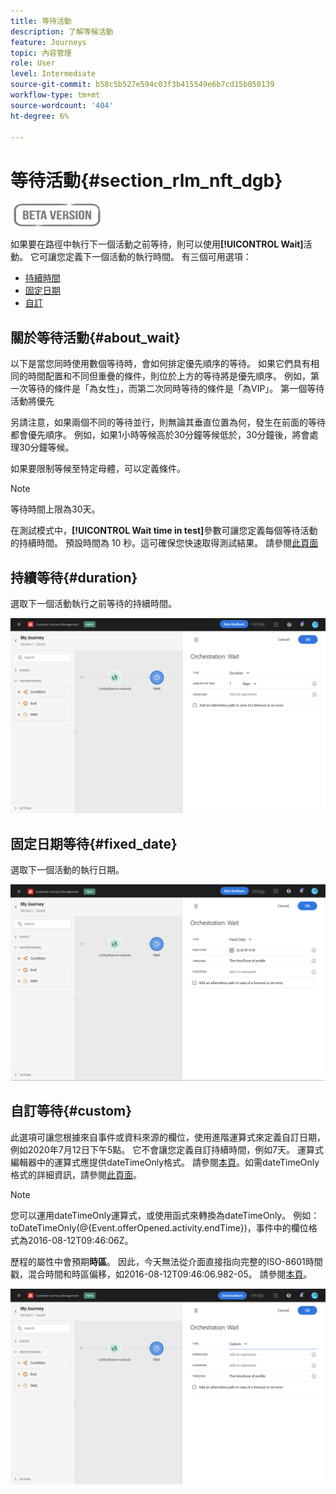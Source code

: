 ```yaml
---
title: 等待活動
description: 了解等候活動
feature: Journeys
topic: 內容管理
role: User
level: Intermediate
source-git-commit: b58c5b527e594c03f3b415549e6b7cd15b050139
workflow-type: tm+mt
source-wordcount: '404'
ht-degree: 6%

---
```


# 等待活動{#section_rlm_nft_dgb}

![](../assets/do-not-localize/badge.png)

如果要在路徑中執行下一個活動之前等待，則可以使用&#x200B;**[!UICONTROL Wait]**&#x200B;活動。 它可讓您定義下一個活動的執行時間。 有三個可用選項：

* [持續時間](#duration)
* [固定日期](#fixed_date)
* [自訂](#custom)

<!--* [Email send time optimization](#email_send_time_optimization)-->

## 關於等待活動{#about_wait}

以下是當您同時使用數個等待時，會如何排定優先順序的等待。 如果它們具有相同的時間配置和不同但重疊的條件，則位於上方的等待將是優先順序。 例如，第一次等待的條件是「為女性」，而第二次同時等待的條件是「為VIP」。 第一個等待活動將優先

另請注意，如果兩個不同的等待並行，則無論其垂直位置為何，發生在前面的等待都會優先順序。 例如，如果1小時等候高於30分鐘等候低於，30分鐘後，將會處理30分鐘等候。

如果要限制等候至特定母體，可以定義條件。

>[!NOTE]
>
>等待時間上限為30天。
>
>在測試模式中，**[!UICONTROL Wait time in test]**&#x200B;參數可讓您定義每個等待活動的持續時間。 預設時間為 10 秒。這可確保您快速取得測試結果。 請參閱[此頁面](../building-journeys/testing-the-journey.md)

## 持續等待{#duration}

選取下一個活動執行之前等待的持續時間。

![](../assets/journey55.png)

## 固定日期等待{#fixed_date}

選取下一個活動的執行日期。

![](../assets/journey56.png)

## 自訂等待{#custom}

此選項可讓您根據來自事件或資料來源的欄位，使用進階運算式來定義自訂日期，例如2020年7月12日下午5點。 它不會讓您定義自訂持續時間，例如7天。 運算式編輯器中的運算式應提供dateTimeOnly格式。 請參閱[本頁](https://experienceleague.adobe.com/docs/journeys/using/building-advanced-conditions-journeys/expressionadvanced.html?lang=zh-Hant)。如需dateTimeOnly格式的詳細資訊，請參閱[此頁面](https://experienceleague.adobe.com/docs/journeys/using/building-advanced-conditions-journeys/syntax/data-types.html)。

>[!NOTE]
>
>您可以運用dateTimeOnly運算式，或使用函式來轉換為dateTimeOnly。 例如：toDateTimeOnly(@{Event.offerOpened.activity.endTime})，事件中的欄位格式為2016-08-12T09:46:06Z。
>
>歷程的屬性中會預期&#x200B;**時區**。 因此，今天無法從介面直接指向完整的ISO-8601時間戳，混合時間和時區偏移，如2016-08-12T09:46:06.982-05。 請參閱[本頁](../building-journeys/timezone-management.md)。

![](../assets/journey57.png)

<!--## Email send time optimization{#email_send_time_optimization}

This type of wait uses a score calculated in Adobe Experience Platform. The score calculates the propensity to click or open an email in the future based on past behavior. Note that the algorithm calculating the score needs a certain amount of data to work. As a result, when it does not have enough data, the default wait time will apply. At publication time, you’ll be notified that the default time applies.

>[!NOTE]
>
>The first event of your journey must have a namespace.
>
>This capability is only available after an **[!UICONTROL Email]** activity. You need to have Adobe Campaign Standard.

1. In the **[!UICONTROL Amount of time]** field, define the number of hours to consider to optimize email sending.
1. In the **[!UICONTROL Optimization type]** field, choose if the optimization should increase clicks or opens.
1. In the **[!UICONTROL Default time]** field, define the default time to wait if the predictive send time score is not available.

    >[!NOTE]
    >
    >Note that the send time score can be unavailable because there is not enough data to perform the calculation. In this case, you will be informed, at publication time, that the default time applies.

![](../assets/journey57bis.png)-->
